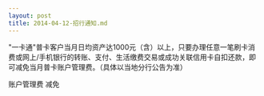 ```yaml
---
layout: post
title: 2014-04-12-招行通知.md
---
```


"一卡通"普卡客户当月日均资产达1000元（含）以上，只要办理任意一笔刷卡消费或网上/手机银行的转账、支付、生活缴费交易或成功关联信用卡自扣还款，即可减免当月普卡账户管理费。（具体以当地分行公告为准）

账户管理费 减免



